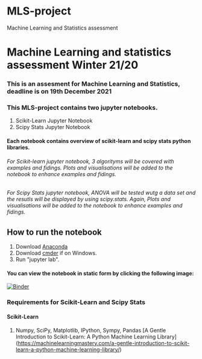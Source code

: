 # MLS-project
Machine Learning and Statistics assessment

# Machine Learning and statistics assessment Winter 21/20

### This is an assesment for Machine Learning and Statistics, deadline is on 19th December 2021


### This MLS-project contains two jupyter notebooks.

1. Scikit-Learn Jupyter Notebook
2. Scipy Stats Jupyter Notebook

#### Each notebook contains overview of scikit-learn and scipy stats python libraries.
###### For Scikit-learn jupyter notebook, 3 algorityms will be covered with examples and fidings. Plots and visualisations will be added to the notebook to enhance examples and fidings.
###### For Scipy Stats jupyter notebook, ANOVA will be tested wutg a data set and the resutls will be displayed by using scipy.stats. Again, Plots and visualisations will be added to the notebook to enhance examples and fidings.


## How to run the notebook

1. Download [Anaconda]()
2. Download [cmder]() if on Windows.
3. Run "jupyter lab".

#### You can view the notebook in static form by clicking the following image:

[![Binder](https://mybinder.org/badge_logo.svg)](https://hub.gke2.mybinder.org/user/kiyokosaito-mls-project-ck1dg11t/lab)


### Requirements for Scikit-Learn and Scipy Stats

#### Scikit-Learn 
1. Numpy, SciPy, Matplotlib, IPython, Sympy, Pandas [A Gentle Introduction to Scikit-Learn: A Python Machine Learning Library] (https://machinelearningmastery.com/a-gentle-introduction-to-scikit-learn-a-python-machine-learning-library/)
